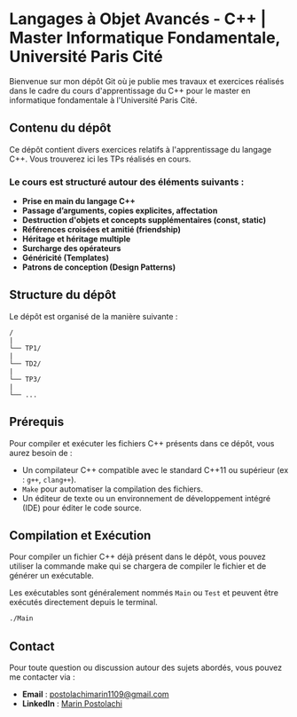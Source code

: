 # Langages à Objet Avancés - C++ | Master Informatique Fondamentale, Université Paris Cité

Bienvenue sur mon dépôt Git où je publie mes travaux et exercices réalisés dans le cadre du cours d'apprentissage du C++ pour le master en informatique fondamentale à l'Université Paris Cité.

## Contenu du dépôt

Ce dépôt contient divers exercices relatifs à l'apprentissage du langage C++. Vous trouverez ici les TPs réalisés en cours.

### Le cours est structuré autour des éléments suivants :

- **Prise en main du langage C++**
- **Passage d’arguments, copies explicites, affectation**
- **Destruction d'objets et concepts supplémentaires (const, static)**
- **Références croisées et amitié (friendship)**
- **Héritage et héritage multiple**
- **Surcharge des opérateurs**
- **Généricité (Templates)**
- **Patrons de conception (Design Patterns)**

## Structure du dépôt

Le dépôt est organisé de la manière suivante :

```
/
|
└── TP1/
|
└── TD2/
|
└── TP3/
|
└── ...
```

## Prérequis

Pour compiler et exécuter les fichiers C++ présents dans ce dépôt, vous aurez besoin de :

- Un compilateur C++ compatible avec le standard C++11 ou supérieur (ex : `g++`, `clang++`).
- `Make` pour automatiser la compilation des fichiers.
- Un éditeur de texte ou un environnement de développement intégré (IDE) pour éditer le code source.

## Compilation et Exécution

Pour compiler un fichier C++ déjà présent dans le dépôt, vous pouvez utiliser la commande make qui se chargera de compiler le fichier et de générer un exécutable.

Les exécutables sont généralement nommés `Main` ou `Test` et peuvent être exécutés directement depuis le terminal.

```bash
./Main
```


## Contact

Pour toute question ou discussion autour des sujets abordés, vous pouvez me contacter via :

- **Email** : [postolachimarin1109@gmail.com](mailto:postolachimarin1109@gmail.com)
- **LinkedIn** : [Marin Postolachi](https://www.linkedin.com/in/marin-postolachi-921501296/)
